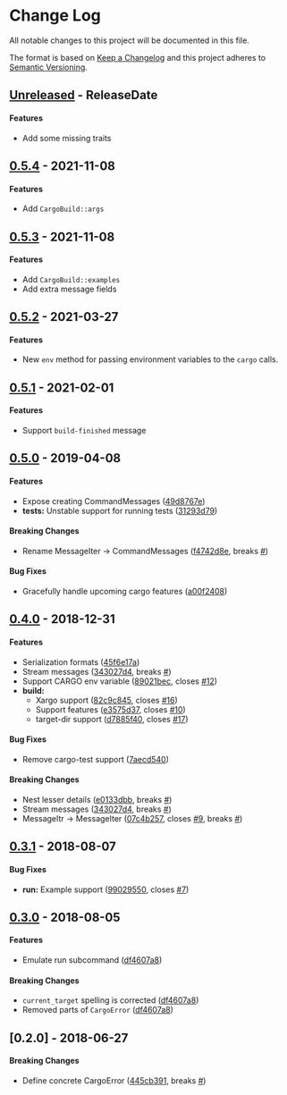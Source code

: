 # Change Log
All notable changes to this project will be documented in this file.

The format is based on [Keep a Changelog](http://keepachangelog.com/)
and this project adheres to [Semantic Versioning](http://semver.org/).

<!-- next-header -->
## [Unreleased] - ReleaseDate

#### Features

- Add some missing traits

## [0.5.4] - 2021-11-08

#### Features

- Add `CargoBuild::args`

## [0.5.3] - 2021-11-08

#### Features

- Add `CargoBuild::examples`
- Add extra message fields

## [0.5.2] - 2021-03-27

#### Features

* New `env` method for passing environment variables to the `cargo` calls.

## [0.5.1] - 2021-02-01

#### Features

* Support `build-finished` message

## [0.5.0] - 2019-04-08

#### Features

*   Expose creating CommandMessages ([49d8767e](https://github.com/crate-ci/escargot/commit/49d8767e0122edebd0078e1ea1781a2eaf727ee5))
* **tests:**  Unstable support for running tests ([31293d79](https://github.com/crate-ci/escargot/commit/31293d796e2587cbc31bfff87af0fa4b22575de0))

#### Breaking Changes

*   Rename MessageIter -> CommandMessages ([f4742d8e](https://github.com/crate-ci/escargot/commit/f4742d8e1eb6b2bc242f24a5f0ceb0f9fb517070), breaks [#](https://github.com/crate-ci/escargot/issues/))

#### Bug Fixes

*   Gracefully handle upcoming cargo features ([a00f2408](https://github.com/crate-ci/escargot/commit/a00f240831ddc71b1846005df4917111e3690a82))

## [0.4.0] - 2018-12-31

#### Features

*   Serialization formats ([45f6e17a](https://github.com/crate-ci/escargot/commit/45f6e17a857baae7239c1a85ef6f7ccfa4baf35b))
*   Stream messages ([343027d4](https://github.com/crate-ci/escargot/commit/343027d40cdeb94b820ecb0a8fbb145fcf3f19c7), breaks [#](https://github.com/crate-ci/escargot/issues/))
*   Support CARGO env variable ([89021bec](https://github.com/crate-ci/escargot/commit/89021bec77cbef36a18e84917515b6ca3ebcc889), closes [#12](https://github.com/crate-ci/escargot/issues/12))
* **build:**
  *  Xargo support ([82c9c845](https://github.com/crate-ci/escargot/commit/82c9c845fe30e07bf29e1da6e5d2e884b3c5cc2b), closes [#16](https://github.com/crate-ci/escargot/issues/16))
  *  Support features ([e3575d37](https://github.com/crate-ci/escargot/commit/e3575d37399708080344de41a1344e52e97a9368), closes [#10](https://github.com/crate-ci/escargot/issues/10))
  *  target-dir support ([d7885f40](https://github.com/crate-ci/escargot/commit/d7885f40e498bf7653a89be51460978496161f76), closes [#17](https://github.com/crate-ci/escargot/issues/17))

#### Bug Fixes

*   Remove cargo-test support ([7aecd540](https://github.com/crate-ci/escargot/commit/7aecd5403f8c614aff685ed27b3305b5648c4dd6))

#### Breaking Changes

*   Nest lesser details ([e0133dbb](https://github.com/crate-ci/escargot/commit/e0133dbb1c01c5ac983b9376ae1c8e71dacaa42e), breaks [#](https://github.com/crate-ci/escargot/issues/))
*   Stream messages ([343027d4](https://github.com/crate-ci/escargot/commit/343027d40cdeb94b820ecb0a8fbb145fcf3f19c7), breaks [#](https://github.com/crate-ci/escargot/issues/))
*   MessageItr -> MessageIter ([07c4b257](https://github.com/crate-ci/escargot/commit/07c4b25740898b75af7b5d291be04ac737c5cd6c), closes [#9](https://github.com/crate-ci/escargot/issues/9), breaks [#](https://github.com/crate-ci/escargot/issues/))

## [0.3.1] - 2018-08-07

#### Bug Fixes

* **run:**  Example support ([99029550](https://github.com/crate-ci/escargot/commit/990295504ebd195f330e7b3e19b01e86a7b401f7), closes [#7](https://github.com/crate-ci/escargot/issues/7))

## [0.3.0] - 2018-08-05

#### Features

*   Emulate run subcommand ([df4607a8](https://github.com/crate-ci/escargot/commit/df4607a8170a27d746e7c259e05c478a02d570e5))

#### Breaking Changes

*  `current_target` spelling is corrected ([df4607a8](https://github.com/crate-ci/escargot/commit/df4607a8170a27d746e7c259e05c478a02d570e5))
*  Removed parts of `CargoError` ([df4607a8](https://github.com/crate-ci/escargot/commit/df4607a8170a27d746e7c259e05c478a02d570e5))

## [0.2.0] - 2018-06-27

#### Breaking Changes

*   Define concrete CargoError ([445cb391](https://github.com/crate-ci/escargot/commit/445cb39156b63ce1894d40b31805273d995e185c), breaks [#](https://github.com/crate-ci/escargot/issues/))

<!-- next-url -->
[Unreleased]: https://github.com/crate-ci/escargot/compare/v0.5.4...HEAD
[0.5.4]: https://github.com/crate-ci/escargot/compare/v0.5.3...v0.5.4
[0.5.3]: https://github.com/crate-ci/escargot/compare/v0.5.2...v0.5.3
[0.5.2]: https://github.com/crate-ci/escargot/compare/v0.5.1...v0.5.2
[0.5.1]: https://github.com/crate-ci/escargot/compare/v0.5.0...v0.5.1
[0.5.0]: https://github.com/crate-ci/escargot/compare/v0.4.0...v0.5.0
[0.4.0]: https://github.com/crate-ci/escargot/compare/v0.3.1...v0.4.0
[0.3.1]: https://github.com/crate-ci/escargot/compare/v0.3.0...v0.3.1
[0.3.0]: https://github.com/crate-ci/escargot/compare/v0.2.0...v0.3.0
